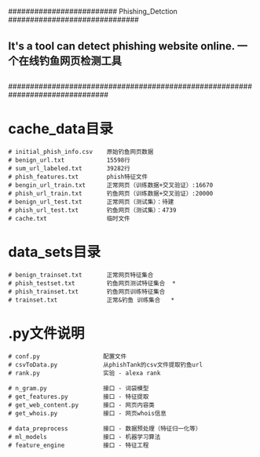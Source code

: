 #########################   Phishing_Detction    ##############################
##                                                                          ##
##   It's a tool can detect phishing website online. 一个在线钓鱼网页检测工具  ##
##                                                                          ##
###############################################################################


# cache_data目录
    # initial_phish_info.csv    原始钓鱼网页数据
    # benign_url.txt            15598行
    # sum_url_labeled.txt       39282行
    # phish_features.txt        phish特征文件
    # bengin_url_train.txt      正常网页（训练数据+交叉验证）:16670
    # phish_url_train.txt       钓鱼网页（训练数据+交叉验证）:20000
    # benign_url_test.txt       正常网页（测试集）：待建
    # phish_url_test.txt        钓鱼网页（测试集）：4739
    # cache.txt                 临时文件

# data_sets目录
    # benign_trainset.txt       正常网页特征集合
    # phish_testset.txt         钓鱼网页测试特征集合  *
    # phish_trainset.txt        钓鱼网页训练特征集合
    # trainset.txt              正常&钓鱼 训练集合   *


# .py文件说明
    # conf.py                  配置文件
    # csvToData.py             从phishTank的csv文件提取钓鱼url
    # rank.py                  实验 - alexa rank

    # n_gram.py                接口 - 词袋模型
    # get_features.py          接口 - 特征提取
    # get_web_content.py       接口 - 网页内容类
    # get_whois.py             接口 - 网页whois信息

    # data_preprocess          接口 - 数据预处理（特征归一化等）
    # ml_models                接口 - 机器学习算法
    # feature_engine           接口 - 特征工程

